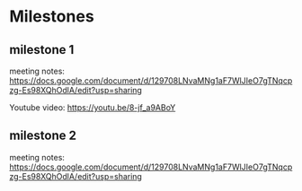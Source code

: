 # Milestones
## milestone 1
meeting notes: https://docs.google.com/document/d/129708LNvaMNg1aF7WlJIeO7gTNqcpzg-Es98XQhOdlA/edit?usp=sharing

Youtube video: https://youtu.be/8-jf_a9ABoY

## milestone 2
meeting notes: https://docs.google.com/document/d/129708LNvaMNg1aF7WlJIeO7gTNqcpzg-Es98XQhOdlA/edit?usp=sharing
